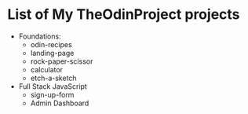 # List of My TheOdinProject projects
- Foundations:
   - odin-recipes
   - landing-page
   - rock-paper-scissor
   - calculator
   - etch-a-sketch
- Full Stack JavaScript
   - sign-up-form
   - Admin Dashboard
